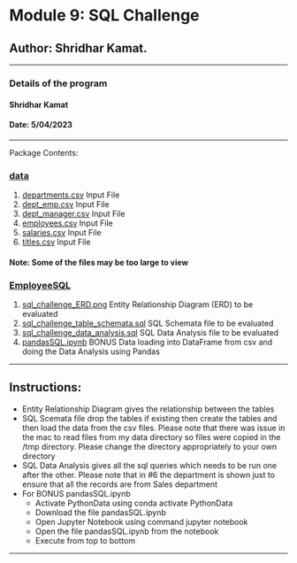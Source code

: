 # Module 9: SQL Challenge

## Author: Shridhar Kamat.
<hr>

### Details of the program 
#### Shridhar Kamat
#### Date: 5/04/2023
<hr>
Package Contents:

### [data](https://github.com/shriparna/sql-challenge/tree/main/data)
1. [departments.csv](https://github.com/shriparna/sql-challenge/blob/main/data/departments.csv) Input File
2. [dept_emp.csv](https://github.com/shriparna/sql-challenge/blob/main/data/dept_emp.csv) Input File
3. [dept_manager.csv](https://github.com/shriparna/sql-challenge/blob/main/data/dept_manager.csv) Input File
4. [employees.csv](https://github.com/shriparna/sql-challenge/blob/main/data/employees.csv) Input File
5. [salaries.csv](https://github.com/shriparna/sql-challenge/blob/main/data/salaries.csv) Input File
6. [titles.csv](https://github.com/shriparna/sql-challenge/blob/main/data/titles.csv) Input File

#### Note: Some of the files may be too large to view

### [EmployeeSQL](https://github.com/shriparna/sql-challenge/tree/main/EmployeeSQL)

1. [sql_challenge_ERD.png](https://github.com/shriparna/sql-challenge/blob/main/EmployeeSQL/sql_challenge_ERD.png) Entity Relationship Diagram (ERD) to be evaluated
2. [sql_challenge_table_schemata.sql](https://github.com/shriparna/sql-challenge/blob/main/EmployeeSQL/sql_challenge_table_schemata.sql) SQL Schemata file to be evaluated
3. [sql_challenge_data_analysis.sql](https://github.com/shriparna/sql-challenge/blob/main/EmployeeSQL/sql_challenge_data_analysis.sql) SQL Data Analysis file to be evaluated
4. [pandasSQL.ipynb](https://github.com/shriparna/sql-challenge/blob/main/EmployeeSQL/pandasSQL.ipynb) BONUS Data loading into DataFrame from csv and doing the Data Analysis using Pandas
<hr>

## Instructions:

- Entity Relationship Diagram gives the relationship between the tables
- SQL Scemata file drop the tables if existing then create the tables and then load the data from the csv files. Please note that there was issue in the mac to read files from my data directory so files were copied in the /tmp directory. Please change the directory appropriately to your own directory 
- SQL Data Analysis gives all the sql queries which needs to be run one after the other. Please note that in #6 the department is shown just to ensure that all the records are from Sales department 
- For BONUS pandasSQL.ipynb
    - Activate PythonData using conda activate PythonData
    - Download the file pandasSQL.ipynb
    - Open Jupyter Notebook using command jupyter notebook
    - Open the file pandasSQL.ipynb from the notebook
    - Execute from top to bottom   
<hr>
